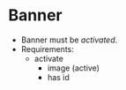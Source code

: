 # Banner

- Banner must be *activated*.
- Requirements:
  - activate
    - image (active)
    - has id
